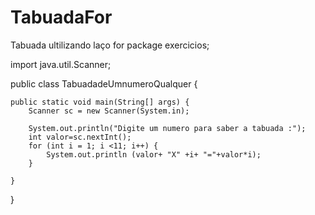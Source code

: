# TabuadaFor
Tabuada ultilizando laço for
package exercicios;

import java.util.Scanner;

public class TabuadadeUmnumeroQualquer {

	public static void main(String[] args) {
		Scanner sc = new Scanner(System.in);
		
		System.out.println("Digite um numero para saber a tabuada :");
		int valor=sc.nextInt();
		for (int i = 1; i <11; i++) {
			System.out.println (valor+ "X" +i+ "="+valor*i);
		}

	}

}
